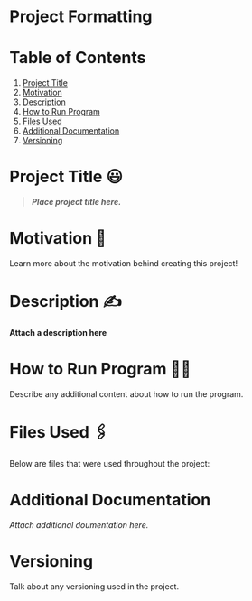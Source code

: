 # Project Formatting

# Table of Contents
1. [Project Title](#Project-Title)
2. [Motivation](#Motivation)
3. [Description](#Description)
4. [How to Run Program](#How-to-run-program)
5. [Files Used](#files-used)
6. [Additional Documentation](#additional-documentation)
7. [Versioning](#versioning)
   
# Project Title 😃
> ***Place project title here.***

# Motivation 🥇
Learn more about the motivation behind creating this project!

# Description ✍️
**Attach a description here**

# How to Run Program 🏃‍♀️
Describe any additional content about how to run the program.

# Files Used 🖇️
Below are files that were used throughout the project:

# Additional Documentation 
*Attach additional doumentation here.*

# Versioning
Talk about any versioning used in the project.

